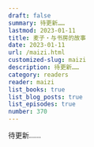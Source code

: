 ```yaml
---
draft: false
summary: 待更新……
lastmod: 2023-01-11
title: 麦子・与书房的故事
date: 2023-01-11
url: /maizi.html
customized-slug: maizi
description: 待更新……
category: readers
reader: maizi
list_books: true
list_blog_posts: true
list_episodes: true
number: 370
---
```


待更新……